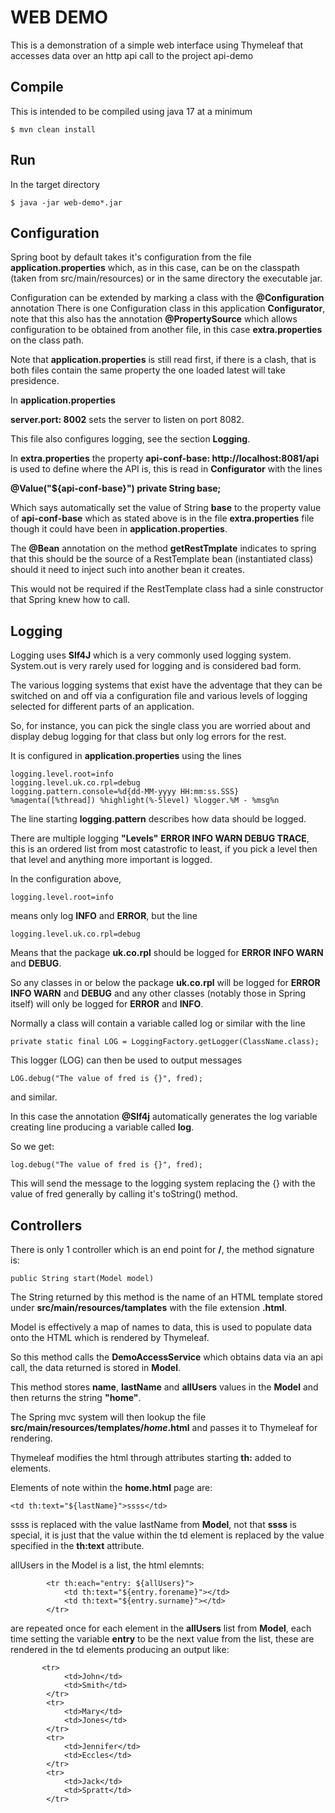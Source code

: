 # WEB DEMO

This is a demonstration of a simple web interface using Thymeleaf that accesses data over an http api call to
the project api-demo

## Compile

This is intended to be compiled using java 17 at a minimum

```
$ mvn clean install
```

## Run

In the target directory

```
$ java -jar web-demo*.jar
```
## Configuration

Spring boot by default takes it's configuration from the file  __application.properties__ which,
as in this case, can be on the classpath (taken from src/main/resources) or in the same directory
the executable jar.

Configuration can be extended by marking a class with the __@Configuration__ annotation
There is one Configuration class in this application __Configurator__, note that this also has
the annotation __@PropertySource__ which allows configuration to be obtained from another file,
in this case __extra.properties__ on the class path.

Note that __application.properties__ is still read first, if there is a clash, that is both files
contain the same property the one loaded latest will take presidence.

In __application.properties__

__server.port: 8002__ sets the server to listen on port 8082.

This file also configures logging, see the section __Logging__.

In __extra.properties__ the property 
__api-conf-base: http://localhost:8081/api__ is used to define where the API
is, this is read in __Configurator__ with the lines

__@Value("${api-conf-base}")
private String base;__

Which says automatically set the value of String __base__ to the property value of __api-conf-base__
which as stated above is in the file __extra.properties__ file though it could have been in __application.properties__.

The __@Bean__ annotation on the method __getRestTmplate__ indicates to spring that 
this should be the source of a RestTemplate bean (instantiated class) should it need to inject
such into another bean it creates.

This would not be required if the RestTemplate class had a sinle constructor that Spring knew how to call. 

## Logging
Logging uses __Slf4J__ which is a very commonly used logging system.
System.out is very rarely used for logging and is considered bad form.

The various logging systems that exist have the adventage that they can be switched on and off via a
configuration file and various levels of logging selected for different parts of an application.

So, for instance, you can pick the single class you are worried about and display debug logging for that class but only log errors for the rest.

It is configured in __application.properties__ using the lines
```
logging.level.root=info
logging.level.uk.co.rpl=debug
logging.pattern.console=%d{dd-MM-yyyy HH:mm:ss.SSS} %magenta([%thread]) %highlight(%-5level) %logger.%M - %msg%n
```
The line starting __logging.pattern__ describes how data should be logged.

There are multiple logging __"Levels"__ __ERROR INFO WARN DEBUG TRACE__, this is an ordered list from most 
catastrofic to least, if you pick a level then that level and anything more important is logged.

In the configuration above, 
```
logging.level.root=info
```
means only log __INFO__ and __ERROR__, but the line  
```
logging.level.uk.co.rpl=debug
```
Means that the package __uk.co.rpl__ should be logged for __ERROR INFO WARN__ and  __DEBUG__.

So any classes in or below the package __uk.co.rpl__ will be logged for  __ERROR INFO WARN__ and  __DEBUG__
and any other classes (notably those in Spring itself) will only be logged for __ERROR__ and __INFO__.

Normally a class will contain a variable called log or similar with the line

```
private static final LOG = LoggingFactory.getLogger(ClassName.class);
```

This logger (LOG) can then be used to output messages

```
LOG.debug("The value of fred is {}", fred);
```

and similar.

In this case the annotation __@Slf4j__ automatically generates the log variable creating line producing a variable called __log__.

So we get:
```
log.debug("The value of fred is {}", fred);
```
This will send the message to the logging system replacing the {} with the value of fred generally by calling it's toString() method.

## Controllers

There is only 1 controller which is an end point for __/__, the method signature is:
```
public String start(Model model)
```
The String returned by this method is the name of an HTML template stored under
__src/main/resources/tamplates__ with the file extension __.html__.

Model is effectively a map of names to data, this is used to populate data onto the 
HTML which is rendered by Thymeleaf.

So this method calls the __DemoAccessService__ which obtains data via an api call, 
the data returned is stored in __Model__.

This method stores __name__, __lastName__ and __allUsers__ values in the __Model__
and then returns the string __"home"__.

The Spring mvc system will then lookup the file __src/main/resources/templates/_home_.html__
and passes it to Thymeleaf for rendering.

Thymeleaf modifies the html through attributes starting __th:__ added to elements.

Elements of note within the __home.html__ page are:

```
<td th:text="${lastName}">ssss</td>
```
ssss is replaced with the value lastName from __Model__, not that __ssss__ is special,
it is just that the value within the td element is replaced by the value specified
in the __th:text__ attribute.

allUsers in the Model is a list, the html elemnts:
```
        <tr th:each="entry: ${allUsers}">
            <td th:text="${entry.forename}"></td>
            <td th:text="${entry.surname}"></td>
        </tr>
```
are repeated once for each element in the __allUsers__ list from __Model__, each time setting the variable
__entry__ to be the next value from the list, these are rendered in the td elements producing an output like:

```
       <tr>
            <td>John</td>
            <td>Smith</td>
        </tr>
        <tr>
            <td>Mary</td>
            <td>Jones</td>
        </tr>
        <tr>
            <td>Jennifer</td>
            <td>Eccles</td>
        </tr>
        <tr>
            <td>Jack</td>
            <td>Spratt</td>
        </tr>
```

